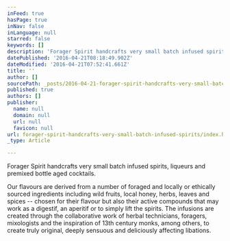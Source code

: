 ```yaml
---
inFeed: true
hasPage: true
inNav: false
inLanguage: null
starred: false
keywords: []
description: 'Forager Spirit handcrafts very small batch infused spirits, liqueurs and premixed bottle aged cocktails.'
datePublished: '2016-04-21T08:18:49.902Z'
dateModified: '2016-04-21T07:52:41.661Z'
title: ''
author: []
sourcePath: _posts/2016-04-21-forager-spirit-handcrafts-very-small-batch-infused-spirits.md
published: true
authors: []
publisher:
  name: null
  domain: null
  url: null
  favicon: null
url: forager-spirit-handcrafts-very-small-batch-infused-spirits/index.html
_type: Article

---
```

Forager Spirit handcrafts very small batch infused spirits, liqueurs and premixed bottle aged cocktails.

Our flavours are derived from a number of foraged and locally or ethically sourced ingredients including wild fruits, local honey, herbs, leaves and spices -- chosen for their flavour but also their active compounds that may work as a digestif, an aperitif or to simply lift the spirits. The infusions are created through the collaborative work of herbal technicians, foragers, mixologists and the inspiration of 13th century monks, among others, to create truly original, deeply sensuous and deliciously affecting libations.